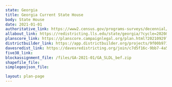 ```yaml
---
state: Georgia
title: Georgia Current State House
body: State House
date: 2021-01-01
authoritative_link: https://www2.census.gov/programs-surveys/decennial/2020/data/01-Redistricting_File--PL_94-171/
allabout_link: https://redistricting.lls.edu/state/georgia/?cycle=2020&level=Congress&startdate=
planscore_link: https://planscore.campaignlegal.org/plan.html?20210929T042139.348414755Z
districtbuilder_link: https://app.districtbuilder.org/projects/9f00b971-ad58-48d0-a45b-f28335a13fda
davesredist_link: https://davesredistricting.org/join/c7d5f16c-9bb7-4a5f-a11f-75887eaf6176
five38_link:
blockassignment_file: /files/GA-2021-01/GA_SLDL_bef.zip
shapefile_file:
simplegeojson_file:

layout: plan-page
---
```

